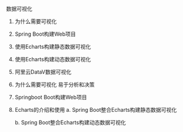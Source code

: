 数据可视化

1. 为什么需要可视化
2. Spring Boot构建Web项目
3. 使用Echarts构建静态数据可视化
4. 使用Echarts构建动态数据可视化
5. 阿里云DataV数据可视化


1. 为什么需要可视化
    易于分析和决策


2. Springboot Boot构建Web项目


3. Echarts的介绍和使用
    a. Spring Boot整合Echarts构建静态数据可视化



    b. Spring Boot整合Echarts构建动态数据可视化










